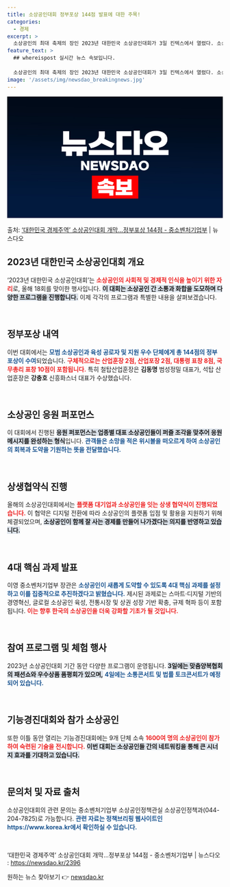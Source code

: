 ```yaml
---
title: 소상공인대회 정부포상 144점 발표에 대한 주목!
categories:
  - 경제
excerpt: >
  소상공인의 최대 축제의 장인 2023년 대한민국 소상공인대회가 3일 킨텍스에서 열렸다. 소상공인대회는 소상공…
feature_text: >
  ## whereispost 실시간 뉴스 속보입니다.

  소상공인의 최대 축제의 장인 2023년 대한민국 소상공인대회가 3일 킨텍스에서 열렸다. 소상공인대회는 소상공…
image: '/assets/img/newsdao_breakingnews.jpg'
---
```


![뉴스다오 속보](/assets/img/newsdao_breakingnews.jpg)

<p>출처: <a href="https://newsdao.kr/2396" rel="dofollow">‘대한민국 경제주역’ 소상공인대회 개막…정부포상 144점 - 중소벤처기업부</a> | 뉴스다오</p>

<h2 data-ke-size="size26">2023년 대한민국 소상공인대회 개요</h2>

<p data-ke-size="size16">‘2023년 대한민국 소상공인대회’는 <b><span style="color: #ee2323;">소상공인의 사회적 및 경제적 인식을 높이기 위한 자리</span></b>로, 올해 18회를 맞이한 행사입니다. <b><span style="background-color: #21538527;">이 대회는 소상공인 간 소통과 화합을 도모하며 다양한 프로그램을 진행합니다.</span></b> 이제 각각의 프로그램과 특별한 내용을 살펴보겠습니다.</p>

<p data-ke-size="size16">&nbsp;</p>

<h2 data-ke-size="size26">정부포상 내역</h2>

<p data-ke-size="size16">이번 대회에서는 <b><span style="color: #1a5490;">모범 소상공인과 육성 공로자 및 지원 우수 단체에게 총 144점의 정부 포상이 수여</span></b>되었습니다. <b><span style="color: #ee2323;">구체적으로는 산업훈장 2점, 산업포장 2점, 대통령 표창 8점, 국무총리 표창 10점이 포함됩니다.</span></b> 특히 철탑산업훈장은 <b>김동명</b> 범성정밀 대표가, 석탑 산업훈장은 <b>강충호</b> 신흥화스너 대표가 수상했습니다.</p>

<p data-ke-size="size16">&nbsp;</p>

<h2 data-ke-size="size26">소상공인 응원 퍼포먼스</h2>

<p data-ke-size="size16">이 대회에서 진행된 <b><span style="background-color: #21538527;">응원 퍼포먼스는 업종별 대표 소상공인들이 퍼즐 조각을 맞추어 응원 메시지를 완성하는 형식</span></b>입니다. <b><span style="color: #1a5490;">관객들은 소망을 적은 위시볼을 떠오르게 하여 소상공인의 회복과 도약을 기원하는 뜻을 전달했습니다.</span></b></p>

<p data-ke-size="size16">&nbsp;</p>

<h2 data-ke-size="size26">상생협약식 진행</h2>

<p data-ke-size="size16">올해의 소상공인대회에서는 <b><span style="color: #ee2323;">플랫폼 대기업과 소상공인을 잇는 상생 협약식이 진행되었습니다.</span></b> 이 협약은 디지털 전환에 따라 소상공인의 플랫폼 입점 및 활용을 지원하기 위해 체결되었으며, <b><span style="background-color: #21538527;">소상공인이 함께 잘 사는 경제를 만들어 나가겠다는 의지를 반영하고 있습니다.</span></b></p>

<p data-ke-size="size16">&nbsp;</p>

<h2 data-ke-size="size26">4대 핵심 과제 발표</h2>

<p data-ke-size="size16">이영 중소벤처기업부 장관은 <b><span style="color: #1a5490;">소상공인이 새롭게 도약할 수 있도록 4대 핵심 과제를 설정하고 이를 집중적으로 추진하겠다고 밝혔습니다.</span></b> 제시된 과제로는 스마트·디지털 기반의 경영혁신, 글로컬 소상공인 육성, 전통시장 및 상권 성장 기반 확충, 규제 혁파 등이 포함됩니다. <b><span style="color: #ee2323;">이는 향후 한국의 소상공인을 더욱 강화할 기초가 될 것입니다.</span></b></p>

<p data-ke-size="size16">&nbsp;</p>

<h2 data-ke-size="size26">참여 프로그램 및 체험 행사</h2>

<p data-ke-size="size16">2023년 소상공인대회 기간 동안 다양한 프로그램이 운영됩니다. <b><span style="background-color: #21538527;">3일에는 맞춤양복협회의 패션쇼와 우수상품 품평회가 있으며,</span></b> <b><span style="color: #1a5490;">4일에는 소통콘서트 및 법률 토크콘서트가 예정되어 있습니다.</span></b></p>

<p data-ke-size="size16">&nbsp;</p>

<h2 data-ke-size="size26">기능경진대회와 참가 소상공인</h2>

<p data-ke-size="size16">또한 이틀 동안 열리는 기능경진대회에는 9개 단체 소속 <b><span style="color: #ee2323;">1600여 명의 소상공인이 참가하여 숙련된 기술을 전시합니다.</span></b> <b><span style="background-color: #21538527;">이번 대회는 소상공인들 간의 네트워킹을 통해 큰 시너지 효과를 기대하고 있습니다.</span></b></p>

<p data-ke-size="size16">&nbsp;</p>

<h2 data-ke-size="size26">문의처 및 자료 출처</h2>

<p data-ke-size="size16">소상공인대회의 관련 문의는 중소벤처기업부 소상공인정책관실 소상공인정책과(044-204-7825)로 가능합니다. <b><span style="color: #1a5490;">관련 자료는 정책브리핑 웹사이트인 https://www.korea.kr에서 확인하실 수 있습니다.</span></b></p>

<p data-ke-size="size16">&nbsp;</p>

<p data-ke-size="size16">‘대한민국 경제주역’ 소상공인대회 개막…정부포상 144점 - 중소벤처기업부 | 뉴스다오  : <a href="https://newsdao.kr/2396">https://newsdao.kr/2396</a></p> 

원하는 뉴스 찾아보기 👉 <a href="https://newsdao.kr" rel="dofollow">newsdao.kr</a>


